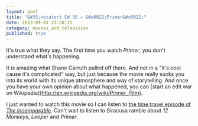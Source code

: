 ```yaml
---
layout: post
title: "&#35;notatort CW 35 – &#x0022;Primer&#x0022;"
date: 2013-09-01 23:28:21
category: movies_and_television
published: true
---
```


It's true  what they say. The first time you watch *Primer*, you don't understand what's happening.

It *is* amazing what Shane Carruth pulled off there. And not in a "it's cool cause it's complicated" way, but just because the movie really sucks you into its world with its unique atmosphere and way of storytelling. And once you have your own opinion about what happened, you can [start an edit war on Wikipedia](http://en.wikipedia.org/wiki/Primer_(film).

I just wanted to watch this movie so I can listen to [the time travel episode of *The Incomparable*](http://5by5.tv/incomparable/153). Can't wait to listen to Siracusa ramble about *12 Monkeys*, *Looper* and *Primer*. 